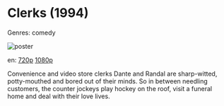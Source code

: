 # Clerks (1994)

Genres: comedy

![poster](http://image.tmdb.org/t/p/w500/biEvW2hTrnWwhh6EWyTsHOh3COg.jpg)

en:
  [720p](magnet:?xt=urn:btih:85F3B89DE66E010F27001A4DBB5BE2936AF8F977&tr=udp://glotorrents.pw:6969/announce&tr=udp://tracker.opentrackr.org:1337/announce&tr=udp://torrent.gresille.org:80/announce&tr=udp://tracker.openbittorrent.com:80&tr=udp://tracker.coppersurfer.tk:6969&tr=udp://tracker.leechers-paradise.org:6969&tr=udp://p4p.arenabg.ch:1337&tr=udp://tracker.internetwarriors.net:1337)
  [1080p](magnet:?xt=urn:btih:FB2290D9F9836B166A0944C3819242817A932D7E&tr=udp://glotorrents.pw:6969/announce&tr=udp://tracker.opentrackr.org:1337/announce&tr=udp://torrent.gresille.org:80/announce&tr=udp://tracker.openbittorrent.com:80&tr=udp://tracker.coppersurfer.tk:6969&tr=udp://tracker.leechers-paradise.org:6969&tr=udp://p4p.arenabg.ch:1337&tr=udp://tracker.internetwarriors.net:1337)
  


Convenience and video store clerks Dante and Randal are sharp-witted, potty-mouthed and bored out of their minds. So in between needling customers, the counter jockeys play hockey on the roof, visit a funeral home and deal with their love lives.